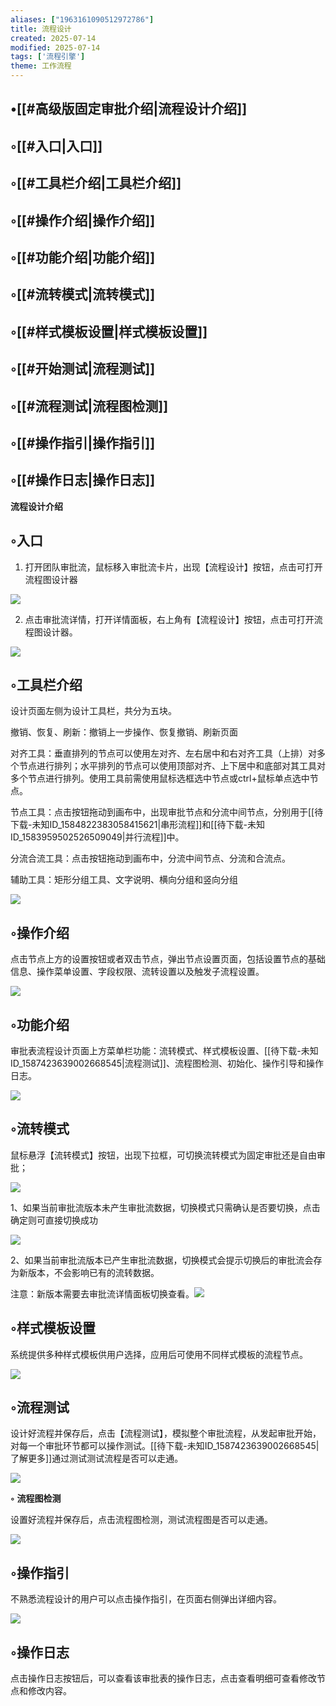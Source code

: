 ```yaml
---
aliases: ["1963161090512972786"]
title: 流程设计
created: 2025-07-14
modified: 2025-07-14
tags: ['流程引擎']
theme: 工作流程
---
```


## •[[#高级版固定审批介绍|流程设计介绍]]

## ◦[[#入口|入口]]

## ◦[[#工具栏介绍|工具栏介绍]]

## ◦[[#操作介绍|操作介绍]]

## ◦[[#功能介绍|功能介绍]]

## ◦[[#流转模式|流转模式]]

## ◦[[#样式模板设置|样式模板设置]]

## ◦[[#开始测试|流程测试]]

## ◦[[#流程测试|流程图检测]]

## ◦[[#操作指引|操作指引]]

## ◦[[#操作日志|操作日志]]

**流程设计介绍**

## ◦入口

1. 打开团队审批流，鼠标移入审批流卡片，出现【流程设计】按钮，点击可打开流程图设计器

![](https://myhelpdoc.oss-cn-heyuan.aliyuncs.com/mdimages/f5a346cbaa61a386a02cc3d2723c4d67.jpg)

2. 点击审批流详情，打开详情面板，右上角有【流程设计】按钮，点击可打开流程图设计器。

![](https://myhelpdoc.oss-cn-heyuan.aliyuncs.com/mdimages/313aff0e4400271d29c1166148eb8ae5.jpg)

## ◦工具栏介绍

设计页面左侧为设计工具栏，共分为五块。

撤销、恢复、刷新：撤销上一步操作、恢复撤销、刷新页面

对齐工具：垂直排列的节点可以使用左对齐、左右居中和右对齐工具（上排）对多个节点进行排列；水平排列的节点可以使用顶部对齐、上下居中和底部对其工具对多个节点进行排列。使用工具前需使用鼠标选框选中节点或ctrl+鼠标单点选中节点。

节点工具：点击按钮拖动到画布中，出现审批节点和分流中间节点，分别用于[[待下载-未知ID_1584822383058415621|串形流程]]和[[待下载-未知ID_1583959502526509049|并行流程]]中。

分流合流工具：点击按钮拖动到画布中，分流中间节点、分流和合流点。

辅助工具：矩形分组工具、文字说明、横向分组和竖向分组

![](https://myhelpdoc.oss-cn-heyuan.aliyuncs.com/mdimages/caf53e702b13f891ea84658d4fbf1103.jpg)

## ◦操作介绍

点击节点上方的设置按钮或者双击节点，弹出节点设置页面，包括设置节点的基础信息、操作菜单设置、字段权限、流转设置以及触发子流程设置。

![](https://myhelpdoc.oss-cn-heyuan.aliyuncs.com/mdimages/e5eadf7eb36de270bb10b77045a621b3.jpg)

## ◦功能介绍

审批表流程设计页面上方菜单栏功能：流转模式、样式模板设置、[[待下载-未知ID_1587423639002668545|流程测试]]、流程图检测、初始化、操作引导和操作日志。

![](https://myhelpdoc.oss-cn-heyuan.aliyuncs.com/mdimages/20b1211a24dc325b5ff4cd071dd14137.jpg)

## ◦流转模式

鼠标悬浮【流转模式】按钮，出现下拉框，可切换流转模式为固定审批还是自由审批；

![](https://myhelpdoc.oss-cn-heyuan.aliyuncs.com/mdimages/ef03e72f5dac375878713b6b8444439e.jpg)

1、如果当前审批流版本未产生审批流数据，切换模式只需确认是否要切换，点击确定则可直接切换成功

![](https://myhelpdoc.oss-cn-heyuan.aliyuncs.com/mdimages/989ee697f4ef13db4619c70faa3efd45.jpg)

2、如果当前审批流版本已产生审批流数据，切换模式会提示切换后的审批流会存为新版本，不会影响已有的流转数据。

注意：新版本需要去审批流详情面板切换查看。![](https://myhelpdoc.oss-cn-heyuan.aliyuncs.com/mdimages/8127fa27f47ad976dc8df78e4a8fb51e.jpg)

## ◦样式模板设置

系统提供多种样式模板供用户选择，应用后可使用不同样式模板的流程节点。

![](https://myhelpdoc.oss-cn-heyuan.aliyuncs.com/mdimages/33b9098d6c550a85efe00b96b6857124.jpg)

## ◦流程测试

设计好流程并保存后，点击【流程测试】，模拟整个审批流程，从发起审批开始，对每一个审批环节都可以操作测试。[[待下载-未知ID_1587423639002668545|了解更多]]通过测试测试流程是否可以走通。

![](https://myhelpdoc.oss-cn-heyuan.aliyuncs.com/mdimages/8ed8e1b38e0219f330e56c9d25d3d46f.jpg)

**◦** **流程图检测**

设置好流程并保存后，点击流程图检测，测试流程图是否可以走通。

![](https://myhelpdoc.oss-cn-heyuan.aliyuncs.com/mdimages/433334f24af61457afcd5886dff5cbe8.jpg)

## ◦操作指引

不熟悉流程设计的用户可以点击操作指引，在页面右侧弹出详细内容。

![](https://myhelpdoc.oss-cn-heyuan.aliyuncs.com/mdimages/9173c96bcfc961c6b81c7d67602fab4b.jpg)

## ◦操作日志

点击操作日志按钮后，可以查看该审批表的操作日志，点击查看明细可查看修改节点和修改内容。

